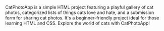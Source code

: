 CatPhotoApp is a simple HTML project featuring a playful gallery of cat photos, categorized lists of things cats love and hate, and a submission form for sharing cat photos. It's a beginner-friendly project ideal for those learning HTML and CSS. Explore the world of cats with CatPhotoApp!
